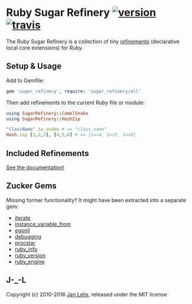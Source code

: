 # Ruby Sugar Refinery [![version](https://badge.fury.io/rb/sugar_refinery.svg)](http://badge.fury.io/rb/sugar_refinery) [![travis](https://travis-ci.org/janlelis/sugar_refinery.png?branch=master)](https://travis-ci.org/janlelis/sugar_refinery)

The Ruby Sugar Refinery is a collection of tiny [refinements](http://ruby-doc.org/core-2.3.0/doc/syntax/refinements_rdoc.html) (declarative local core extensions) for Ruby.

## Setup & Usage

Add to Gemfile:

```ruby
gem 'sugar_refinery', require: 'sugar_refinery/all'
```

Then add refinements to the current Ruby file or module:

```ruby
using SugarRefinery::CamelSnake
using SugarRefinery::HashZip

"ClassName".to_snake # => "class_name"
Hash.zip [1,2,3], [4,5,6] # => {1=>4, 2=>5, 3=>6}
```

## Included Refinements

[See the documentation!](http://janlelis.github.io/sugar_refinery)

## Zucker Gems

Missing former functionality? It might have been extracted into a separate gem:

* [iterate](https://github.com/janlelis/iterate)
* [instance_variable_from](https://github.com/janlelis/instance_variable_from)
* [egonil](https://github.com/janlelis/egonil)
* [debugging](https://github.com/janlelis/debugging)
* [procstar](https://github.com/janlelis/procstar)
* [ruby_info](https://github.com/janlelis/ruby_info)
* [ruby_version](https://github.com/janlelis/ruby_version)
* [ruby_engine](https://github.com/janlelis/ruby_engine)

## J-_-L

Copyright (c) 2010-2016 [Jan Lelis](http://janlelis.com), released under the MIT license
